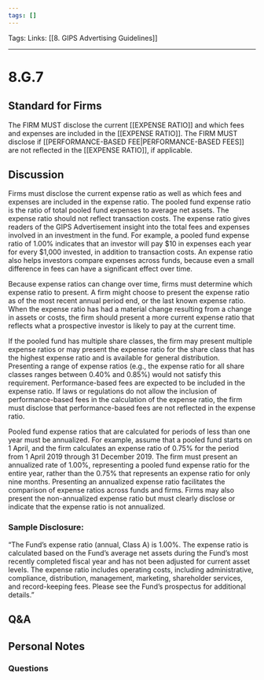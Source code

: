 ```yaml
---
tags: []
---
```

Tags:
Links: [[8. GIPS Advertising Guidelines]]
___
# 8.G.7
## Standard for Firms
The FIRM MUST disclose the current [[EXPENSE RATIO]] and which fees and expenses are included in the [[EXPENSE RATIO]]. The FIRM MUST disclose if [[PERFORMANCE-BASED FEE|PERFORMANCE-BASED FEES]] are not reflected in the [[EXPENSE RATIO]], if applicable.
## Discussion
Firms must disclose the current expense ratio as well as which fees and expenses are included in the expense ratio. The pooled fund expense ratio is the ratio of total pooled fund expenses to average net assets. The expense ratio should not reflect transaction costs. The expense ratio gives readers of the GIPS Advertisement insight into the total fees and expenses involved in an investment in the fund. For example, a pooled fund expense ratio of 1.00% indicates that an investor will pay $10 in expenses each year for every $1,000 invested, in addition to transaction costs. An expense ratio also helps investors compare expenses across funds, because even a small difference in fees can have a significant effect over time.

Because expense ratios can change over time, firms must determine which expense ratio to present. A firm might choose to present the expense ratio as of the most recent annual period end, or the last known expense ratio. When the expense ratio has had a material change resulting from a change in assets or costs, the firm should present a more current expense ratio that reflects what a prospective investor is likely to pay at the current time.

If the pooled fund has multiple share classes, the firm may present multiple expense ratios or may present the expense ratio for the share class that has the highest expense ratio and is available for general distribution. Presenting a range of expense ratios (e.g., the expense ratio for all share classes ranges between 0.40% and 0.85%) would not satisfy this requirement. Performance-based fees are expected to be included in the expense ratio. If laws or regulations do not allow the inclusion of performance-based fees in the calculation of the expense ratio, the firm must disclose that performance-based fees are not reflected in the expense ratio.

Pooled fund expense ratios that are calculated for periods of less than one year must be annualized. For example, assume that a pooled fund starts on 1 April, and the firm calculates an expense ratio of 0.75% for the period from 1 April 2019 through 31 December 2019. The firm must present an annualized rate of 1.00%, representing a pooled fund expense ratio for the entire year, rather than the 0.75% that represents an expense ratio for only nine months. Presenting an annualized expense ratio facilitates the comparison of expense ratios across funds and firms. Firms may also present the non-annualized expense ratio but must clearly disclose or indicate that the expense ratio is not annualized.
### Sample Disclosure:
“The Fund’s expense ratio (annual, Class A) is 1.00%. The expense ratio is calculated based on the Fund’s average net assets during the Fund’s most recently completed fiscal year and has not been adjusted for current asset levels. The expense ratio includes operating costs, including administrative, compliance, distribution, management, marketing, shareholder services, and record-keeping fees. Please see the Fund’s prospectus for additional details.”
## Q&A

## Personal Notes

### Questions